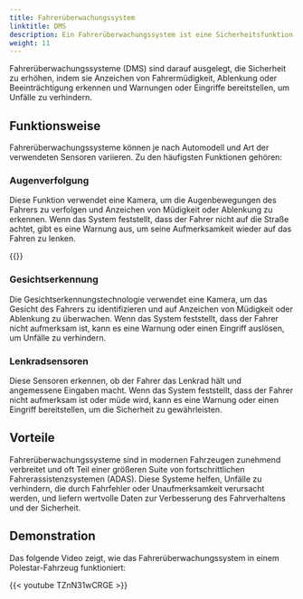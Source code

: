 ```yaml
---
title: Fahrerüberwachungssystem
linktitle: DMS
description: Ein Fahrerüberwachungssystem ist eine Sicherheitsfunktion in modernen Autos, die Sensoren und Kameras verwendet, um das Verhalten und die Aufmerksamkeit des Fahrers während der Fahrt zu überwachen.
weight: 11
---
```

<!-- markdownlint-disable MD033 -->

Fahrerüberwachungssysteme (DMS) sind darauf ausgelegt, die Sicherheit zu erhöhen, indem sie Anzeichen von Fahrermüdigkeit, Ablenkung oder Beeinträchtigung erkennen und Warnungen oder Eingriffe bereitstellen, um Unfälle zu verhindern.

## Funktionsweise

Fahrerüberwachungssysteme können je nach Automodell und Art der verwendeten Sensoren variieren. Zu den häufigsten Funktionen gehören:

### Augenverfolgung

Diese Funktion verwendet eine Kamera, um die Augenbewegungen des Fahrers zu verfolgen und Anzeichen von Müdigkeit oder Ablenkung zu erkennen. Wenn das System feststellt, dass der Fahrer nicht auf die Straße achtet, gibt es eine Warnung aus, um seine Aufmerksamkeit wieder auf das Fahren zu lenken.

{{<evkxdisplayaddarticle />}}

### Gesichtserkennung

Die Gesichtserkennungstechnologie verwendet eine Kamera, um das Gesicht des Fahrers zu identifizieren und auf Anzeichen von Müdigkeit oder Ablenkung zu überwachen. Wenn das System feststellt, dass der Fahrer nicht aufmerksam ist, kann es eine Warnung oder einen Eingriff auslösen, um Unfälle zu verhindern.

### Lenkradsensoren

Diese Sensoren erkennen, ob der Fahrer das Lenkrad hält und angemessene Eingaben macht. Wenn das System feststellt, dass der Fahrer nicht aufmerksam ist oder müde wird, kann es eine Warnung oder einen Eingriff bereitstellen, um die Sicherheit zu gewährleisten.

## Vorteile

Fahrerüberwachungssysteme sind in modernen Fahrzeugen zunehmend verbreitet und oft Teil einer größeren Suite von fortschrittlichen Fahrerassistenzsystemen (ADAS). Diese Systeme helfen, Unfälle zu verhindern, die durch Fahrfehler oder Unaufmerksamkeit verursacht werden, und liefern wertvolle Daten zur Verbesserung des Fahrverhaltens und der Sicherheit.

## Demonstration

Das folgende Video zeigt, wie das Fahrerüberwachungssystem in einem Polestar-Fahrzeug funktioniert:

{{< youtube TZnN31wCRGE >}}
